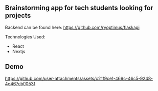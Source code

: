 ## Brainstorming app for tech students looking for projects
Backend can be found here: https://github.com/ryoptimus/flaskapi

Technologies Used:
- React
- Nextjs

## Demo
https://github.com/user-attachments/assets/c21f9ce1-469c-46c5-9248-4e467cb0053f

